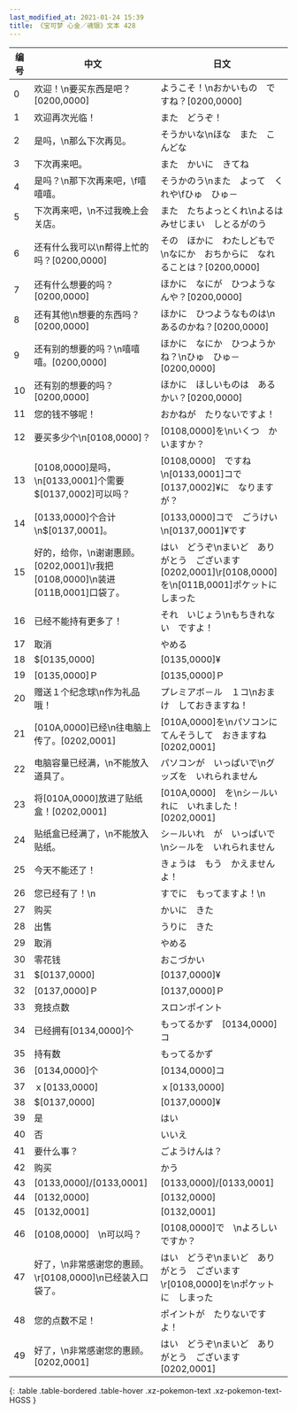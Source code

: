 ```yaml
---
last_modified_at: 2021-01-24 15:39
title: 《宝可梦 心金／魂银》文本 428
---
```

| 编号 | 中文 | 日文 |
| ---- | ---- | ---- |
| 0 | 欢迎！\n要买东西是吧？[0200,0000] | ようこそ！\nおかいもの　ですね？[0200,0000] |
| 1 | 欢迎再次光临！ | また　どうぞ！ |
| 2 | 是吗，\n那么下次再见。 | そうかいな\nほな　また　こんどな |
| 3 | 下次再来吧。 | また　かいに　きてね |
| 4 | 是吗？\n那下次再来吧，\f嘻嘻嘻。 | そうかのう\nまた　よって　くれや\fひゅ　ひゅ－ |
| 5 | 下次再来吧，\n不过我晚上会关店。 | また　たちよっとくれ\nよるは　みせじまい　しとるがのう |
| 6 | 还有什么我可以\n帮得上忙的吗？[0200,0000] | その　ほかに　わたしどもで\nなにか　おちからに　なれることは？[0200,0000] |
| 7 | 还有什么想要的吗？[0200,0000] | ほかに　なにが　ひつようなんや？[0200,0000] |
| 8 | 还有其他\n想要的东西吗？[0200,0000] | ほかに　ひつようなものは\nあるのかね？[0200,0000] |
| 9 | 还有别的想要的吗？\n嘻嘻嘻。[0200,0000] | ほかに　なにか　ひつようかね？\nひゅ　ひゅ－[0200,0000] |
| 10 | 还有别的想要的吗？[0200,0000] | ほかに　ほしいものは　あるかい？[0200,0000] |
| 11 | 您的钱不够呢！ | おかねが　たりないですよ！ |
| 12 | 要买多少个\n[0108,0000]？ | [0108,0000]を\nいくつ　かいますか？ |
| 13 | [0108,0000]是吗，\n[0133,0001]个需要$[0137,0002]可以吗？ | [0108,0000]　ですね\n[0133,0001]コで　[0137,0002]¥に　なりますが？ |
| 14 | [0133,0000]个合计\n$[0137,0001]。 | [0133,0000]コで　ごうけい\n[0137,0001]¥です |
| 15 | 好的，给你，\n谢谢惠顾。[0202,0001]\r我把[0108,0000]\n装进[011B,0001]口袋了。 | はい　どうぞ\nまいど　ありがとう　ございます[0202,0001]\r[0108,0000]を\n[011B,0001]ポケットに　しまった |
| 16 | 已经不能持有更多了！ | それ　いじょう\nもちきれない　ですよ！ |
| 17 | 取消 | やめる |
| 18 | $[0135,0000] | [0135,0000]¥ |
| 19 | [0135,0000]Ｐ | [0135,0000]Ｐ |
| 20 | 赠送１个纪念球\n作为礼品哦！ | プレミアボ－ル　１コ\nおまけ　しておきますね！ |
| 21 | [010A,0000]已经\n往电脑上传了。[0202,0001] | [010A,0000]を\nパソコンに　てんそうして　おきますね[0202,0001] |
| 22 | 电脑容量已经满，\n不能放入道具了。 | パソコンが　いっぱいで\nグッズを　いれられません |
| 23 | 将[010A,0000]放进了贴纸盒！[0202,0001] | [010A,0000]　を\nシ－ルいれに　いれました！[0202,0001] |
| 24 | 贴纸盒已经满了，\n不能放入贴纸。 | シ－ルいれ　が　いっぱいで\nシ－ルを　いれられません |
| 25 | 今天不能还了！ | きょうは　もう　かえませんよ！ |
| 26 | 您已经有了！\n | すでに　もってますよ！\n |
| 27 | 购买 | かいに　きた |
| 28 | 出售 | うりに　きた |
| 29 | 取消 | やめる |
| 30 | 零花钱 | おこづかい |
| 31 | $[0137,0000] | [0137,0000]¥ |
| 32 | [0137,0000]Ｐ | [0137,0000]Ｐ |
| 33 | 竞技点数 | スロンポイント |
| 34 | 已经拥有[0134,0000]个 | もってるかず　[0134,0000]コ |
| 35 | 持有数 | もってるかず |
| 36 | [0134,0000]个 | [0134,0000]コ |
| 37 | ｘ[0133,0000] | ｘ[0133,0000] |
| 38 | $[0137,0000] | [0137,0000]¥ |
| 39 | 是 | はい |
| 40 | 否 | いいえ |
| 41 | 要什么事？ | ごようけんは？ |
| 42 | 购买 | かう |
| 43 | [0133,0000]/[0133,0001] | [0133,0000]/[0133,0001] |
| 44 | [0132,0000] | [0132,0000] |
| 45 | [0132,0001] | [0132,0001] |
| 46 | [0108,0000]　\n可以吗？ | [0108,0000]で　\nよろしい　ですか？ |
| 47 | 好了，\n非常感谢您的惠顾。\r[0108,0000]\n已经装入口袋了。 | はい　どうぞ\nまいど　ありがとう　ございます\r[0108,0000]を\nポケットに　しまった |
| 48 | 您的点数不足！ | ポイントが　たりないですよ！ |
| 49 | 好了，\n非常感谢您的惠顾。[0202,0001] | はい　どうぞ\nまいど　ありがとう　ございます[0202,0001] |
{: .table .table-bordered .table-hover .xz-pokemon-text .xz-pokemon-text-HGSS }